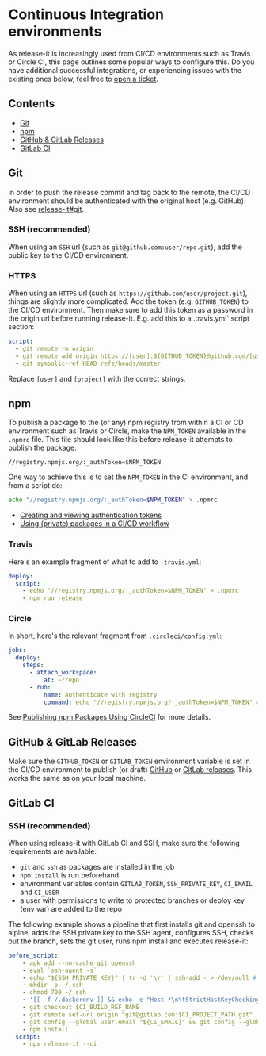 # Continuous Integration environments

As release-it is increasingly used from CI/CD environments such as Travis or Circle CI, this page outlines some popular
ways to configure this. Do you have additional successful integrations, or experiencing issues with the existing ones
below, feel free to [open a ticket](https://github.com/release-it/release-it/issues).

## Contents

- [Git](#git)
- [npm](#npm)
- [GitHub & GitLab Releases](#github--gitlab-releases)
- [GitLab CI](#gitlab-ci)

## Git

In order to push the release commit and tag back to the remote, the CI/CD environment should be authenticated with the
original host (e.g. GitHub). Also see [release-it#git](https://github.com/release-it/release-it#git).

### SSH (recommended)

When using an `SSH` url (such as `git@github.com:user/repo.git`), add the public key to the CI/CD environment.

### HTTPS

When using an `HTTPS` url (such as `https://github.com/user/project.git`), things are slightly more complicated. Add the
token (e.g. `GITHUB_TOKEN`) to the CI/CD environment. Then make sure to add this token as a password in the origin url
before running release-it. E.g. add this to a .travis.yml` script section:

```yaml
script:
  - git remote rm origin
  - git remote add origin https://[user]:${GITHUB_TOKEN}@github.com/[user]/[project].git
  - git symbolic-ref HEAD refs/heads/master
```

Replace `[user]` and `[project]` with the correct strings.

## npm

To publish a package to the (or any) npm registry from within a CI or CD environment such as Travis or Circle, make the
`NPM_TOKEN` available in the `.npmrc` file. This file should look like this before release-it attempts to publish the
package:

```
//registry.npmjs.org/:_authToken=$NPM_TOKEN
```

One way to achieve this is to set the `NPM_TOKEN` in the CI environment, and from a script do:

```bash
echo "//registry.npmjs.org/:_authToken=$NPM_TOKEN" > .npmrc
```

- [Creating and viewing authentication tokens](https://docs.npmjs.com/creating-and-viewing-authentication-tokens)
- [Using (private) packages in a CI/CD workflow](https://docs.npmjs.com/using-private-packages-in-a-ci-cd-workflow)

### Travis

Here's an example fragment of what to add to `.travis.yml`:

```yaml
deploy:
  script:
    - echo "//registry.npmjs.org/:_authToken=$NPM_TOKEN" > .npmrc
    - npm run release
```

### Circle

In short, here's the relevant fragment from `.circleci/config.yml`:

```yaml
jobs:
  deploy:
    steps:
      - attach_workspace:
          at: ~/repo
      - run:
          name: Authenticate with registry
          command: echo "//registry.npmjs.org/:_authToken=$NPM_TOKEN" > ~/repo/.npmrc
```

See [Publishing npm Packages Using CircleCI](https://circleci.com/blog/publishing-npm-packages-using-circleci-2-0/) for
more details.

## GitHub & GitLab Releases

Make sure the `GITHUB_TOKEN` or `GITLAB_TOKEN` environment variable is set in the CI/CD environment to publish (or
draft) [GitHub](https://github.com/release-it/release-it#github-releases) or
[GitLab releases](https://github.com/release-it/release-it#gitlab-releases). This works the same as on your local
machine.

## GitLab CI

### SSH (recommended)

When using release-it with GitLab CI and SSH, make sure the following requirements are available:

- `git` and `ssh` as packages are installed in the job
- `npm install` is run beforehand
- environment variables contain `GITLAB_TOKEN`, `SSH_PRIVATE_KEY`, `CI_EMAIL` and `CI_USER`
- a user with permissions to write to protected branches or deploy key (env var) are added to the repo

The following example shows a pipeline that first installs git and openssh to alpine, adds the SSH private key to the SSH agent, configures SSH, checks out the branch, sets the git user, runs npm install and executes release-it:

```yaml
before_script:
    - apk add --no-cache git openssh
    - eval `ssh-agent -s`
    - echo "${SSH_PRIVATE_KEY}" | tr -d '\r' | ssh-add - > /dev/null # add ssh key
    - mkdir -p ~/.ssh
    - chmod 700 ~/.ssh
    - '[[ -f /.dockerenv ]] && echo -e "Host *\n\tStrictHostKeyChecking no\n\n" > ~/.ssh/config'
    - git checkout $CI_BUILD_REF_NAME
    - git remote set-url origin "git@gitlab.com:$CI_PROJECT_PATH.git"
    - git config --global user.email "${CI_EMAIL}" && git config --global user.name "${CI_USERNAME}"
    - npm install
  script:
    - npx release-it --ci
```
